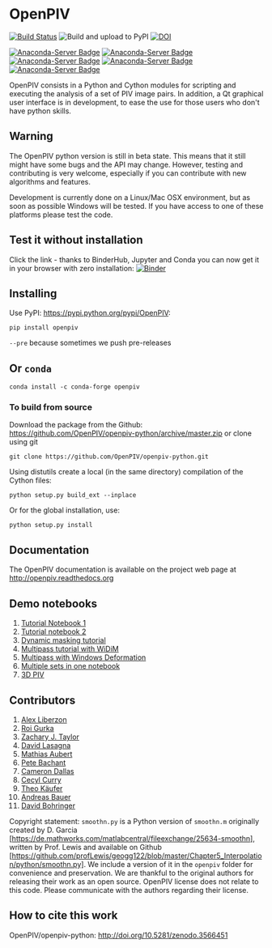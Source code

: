 # OpenPIV
[![Build Status](https://travis-ci.org/OpenPIV/openpiv-python.svg?branch=master)](https://travis-ci.org/OpenPIV/openpiv-python)
![Build and upload to PyPI](https://github.com/OpenPIV/openpiv-python/workflows/Build%20and%20upload%20to%20PyPI/badge.svg)
[![DOI](https://zenodo.org/badge/DOI/10.5281/zenodo.3930343.svg)](https://doi.org/10.5281/zenodo.3930343)


[![Anaconda-Server Badge](https://anaconda.org/conda-forge/openpiv/badges/version.svg)](https://anaconda.org/conda-forge/openpiv)
[![Anaconda-Server Badge](https://anaconda.org/conda-forge/openpiv/badges/platforms.svg)](https://anaconda.org/conda-forge/openpiv)
[![Anaconda-Server Badge](https://anaconda.org/conda-forge/openpiv/badges/license.svg)](https://anaconda.org/conda-forge/openpiv)
[![Anaconda-Server Badge](https://anaconda.org/conda-forge/openpiv/badges/downloads.svg)](https://anaconda.org/conda-forge/openpiv)
[![Anaconda-Server Badge](https://anaconda.org/conda-forge/openpiv/badges/installer/conda.svg)](https://conda.anaconda.org/conda-forge)


OpenPIV consists in a Python and Cython modules for scripting and executing the analysis of 
a set of PIV image pairs. In addition, a Qt graphical user interface is in 
development, to ease the use for those users who don't have python skills.

## Warning

The OpenPIV python version is still in beta state. This means that
it still might have some bugs and the API may change. However, testing and contributing
is very welcome, especially if you can contribute with new algorithms and features.

Development is currently done on a Linux/Mac OSX environment, but as soon as possible 
Windows will be tested. If you have access to one of these platforms
please test the code. 

## Test it without installation
Click the link - thanks to BinderHub, Jupyter and Conda you can now get it in your browser with zero installation:
[![Binder](https://mybinder.org/badge_logo.svg)](https://mybinder.org/v2/gh/openpiv/openpiv-python/master?filepath=openpiv%2Fexamples%2Fnotebooks%2Ftutorial1.ipynb)




## Installing

Use PyPI: <https://pypi.python.org/pypi/OpenPIV>:

    pip install openpiv

`--pre` because sometimes we push pre-releases

## Or `conda` 

    conda install -c conda-forge openpiv
    
    
### To build from source

Download the package from the Github: https://github.com/OpenPIV/openpiv-python/archive/master.zip
or clone using git

    git clone https://github.com/OpenPIV/openpiv-python.git

Using distutils create a local (in the same directory) compilation of the Cython files:

    python setup.py build_ext --inplace

Or for the global installation, use:

    python setup.py install 


## Documentation

The OpenPIV documentation is available on the project web page at <http://openpiv.readthedocs.org>

## Demo notebooks 

1. [Tutorial Notebook 1](https://nbviewer.jupyter.org/github/OpenPIV/openpiv-python/blob/master/openpiv/examples/notebooks/tutorial1.ipynb)
2. [Tutorial notebook 2](https://nbviewer.jupyter.org/github/OpenPIV/openpiv-python/blob/master/openpiv/examples/notebooks/tutorial2.ipynb)
3. [Dynamic masking tutorial](https://nbviewer.jupyter.org/github/OpenPIV/openpiv-python/blob/master/openpiv/examples/notebooks/masking_tutorial.ipynb)
4. [Multipass tutorial with WiDiM](https://nbviewer.jupyter.org/github/OpenPIV/openpiv-python/blob/master/openpiv/examples/notebooks/tutorial_multipass.ipynb)
5. [Multipass with Windows Deformation](https://nbviewer.jupyter.org/github/OpenPIV/openpiv-python/blob/master/openpiv/examples/notebooks/window_deformation_comparison.ipynb)
6. [Multiple sets in one notebook](https://nbviewer.jupyter.org/github/OpenPIV/openpiv-python/blob/master/openpiv/examples/notebooks/all_test_cases_sample.ipynb)
7. [3D PIV](https://nbviewer.jupyter.org/github/OpenPIV/openpiv-python/blob/master/openpiv/examples/notebooks/openpiv_3D_test.ipynb)


## Contributors

1. [Alex Liberzon](http://github.com/alexlib)
2. [Roi Gurka](http://github.com/roigurka)
3. [Zachary J. Taylor](http://github.com/zjtaylor)
4. [David Lasagna](http://github.com/gasagna)
5. [Mathias Aubert](http://github.com/MathiasAubert)
6. [Pete Bachant](http://github.com/petebachant)
7. [Cameron Dallas](http://github.com/CameronDallas5000)
8. [Cecyl Curry](http://github.com/leycec)
9. [Theo Käufer](http://github.com/TKaeufer)
10. [Andreas Bauer](https://github.com/AndreasBauerGit)
11. [David Bohringer](https://github.com/davidbhr)


Copyright statement: `smoothn.py` is a Python version of `smoothn.m` originally created by D. Garcia [https://de.mathworks.com/matlabcentral/fileexchange/25634-smoothn], written by Prof. Lewis and available on Github [https://github.com/profLewis/geogg122/blob/master/Chapter5_Interpolation/python/smoothn.py]. We include a version of it in the `openpiv` folder for convenience and preservation. We are thankful to the original authors for releasing their work as an open source. OpenPIV license does not relate to this code. Please communicate with the authors regarding their license. 

## How to cite this work
OpenPIV/openpiv-python:  http://doi.org/10.5281/zenodo.3566451


